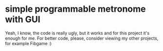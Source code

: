 # simple programmable metronome with GUI

Yeah, I know, the code is really ugly, but it works and for this project it's enough for me.
For better code, please, consider viewing my other projects, for example Fibgame :)
